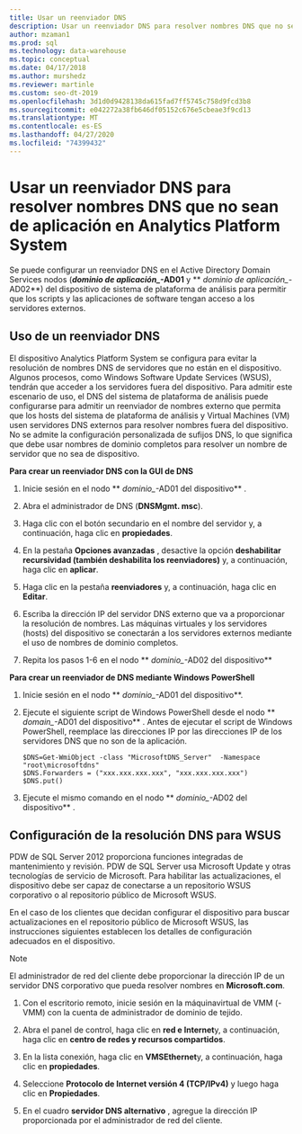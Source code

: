 ```yaml
---
title: Usar un reenviador DNS
description: Usar un reenviador DNS para resolver nombres DNS que no sean de aplicación en Analytics Platform System.
author: mzaman1
ms.prod: sql
ms.technology: data-warehouse
ms.topic: conceptual
ms.date: 04/17/2018
ms.author: murshedz
ms.reviewer: martinle
ms.custom: seo-dt-2019
ms.openlocfilehash: 3d1d0d9428138da615fad7ff5745c758d9fcd3b8
ms.sourcegitcommit: e042272a38fb646df05152c676e5cbeae3f9cd13
ms.translationtype: MT
ms.contentlocale: es-ES
ms.lasthandoff: 04/27/2020
ms.locfileid: "74399432"
---
```

# <a name="use-a-dns-forwarder-to-resolve-non-appliance-dns-names-in-analytics-platform-system"></a>Usar un reenviador DNS para resolver nombres DNS que no sean de aplicación en Analytics Platform System
Se puede configurar un reenviador DNS en el Active Directory Domain Services nodos (**_dominio de aplicación\__-AD01** y ** _dominio de aplicación\__-AD02**) del dispositivo de sistema de plataforma de análisis para permitir que los scripts y las aplicaciones de software tengan acceso a los servidores externos.  
  
## <a name="using-a-dns-forwarder"></a><a name="ResolveDNS"></a>Uso de un reenviador DNS  
El dispositivo Analytics Platform System se configura para evitar la resolución de nombres DNS de servidores que no están en el dispositivo. Algunos procesos, como Windows Software Update Services (WSUS), tendrán que acceder a los servidores fuera del dispositivo. Para admitir este escenario de uso, el DNS del sistema de plataforma de análisis puede configurarse para admitir un reenviador de nombres externo que permita que los hosts del sistema de plataforma de análisis y Virtual Machines (VM) usen servidores DNS externos para resolver nombres fuera del dispositivo. No se admite la configuración personalizada de sufijos DNS, lo que significa que debe usar nombres de dominio completos para resolver un nombre de servidor que no sea de dispositivo.  
  
**Para crear un reenviador DNS con la GUI de DNS**  
  
1.  Inicie sesión en el nodo ** _dominio\__-AD01 del dispositivo** .  
  
2.  Abra el administrador de DNS (**DNSMgmt. msc**).  
  
3.  Haga clic con el botón secundario en el nombre del servidor y, a continuación, haga clic en **propiedades**.  
  
4.  En la pestaña **Opciones avanzadas** , desactive la opción **deshabilitar recursividad (también deshabilita los reenviadores)** y, a continuación, haga clic en **aplicar**.  
  
5.  Haga clic en la pestaña **reenviadores** y, a continuación, haga clic en **Editar**.  
  
6.  Escriba la dirección IP del servidor DNS externo que va a proporcionar la resolución de nombres. Las máquinas virtuales y los servidores (hosts) del dispositivo se conectarán a los servidores externos mediante el uso de nombres de dominio completos.  
  
7.  Repita los pasos 1-6 en el nodo ** _dominio\__-AD02 del dispositivo**  
  
**Para crear un reenviador de DNS mediante Windows PowerShell**  
  
1.  Inicie sesión en el nodo ** _dominio\__-AD01 del dispositivo**.  
  
2.  Ejecute el siguiente script de Windows PowerShell desde el nodo ** _domain\__-AD01 del dispositivo** . Antes de ejecutar el script de Windows PowerShell, reemplace las direcciones IP por las direcciones IP de los servidores DNS que no son de la aplicación.  
  
    ```  
    $DNS=Get-WmiObject -class "MicrosoftDNS_Server"  -Namespace "root\microsoftdns"  
    $DNS.Forwarders = ("xxx.xxx.xxx.xxx", "xxx.xxx.xxx.xxx")  
    $DNS.put()  
    ```  
  
3.  Ejecute el mismo comando en el nodo ** _dominio\__-AD02 del dispositivo** .  
  
## <a name="configuring-dns-resolution-for-wsus"></a>Configuración de la resolución DNS para WSUS  
PDW de SQL Server 2012 proporciona funciones integradas de mantenimiento y revisión. PDW de SQL Server usa Microsoft Update y otras tecnologías de servicio de Microsoft. Para habilitar las actualizaciones, el dispositivo debe ser capaz de conectarse a un repositorio WSUS corporativo o al repositorio público de Microsoft WSUS.  
  
En el caso de los clientes que decidan configurar el dispositivo para buscar actualizaciones en el repositorio público de Microsoft WSUS, las instrucciones siguientes establecen los detalles de configuración adecuados en el dispositivo.  
  
> [!NOTE]  
> El administrador de red del cliente debe proporcionar la dirección IP de un servidor DNS corporativo que pueda resolver nombres en **Microsoft.com**.  
  
1.  Con el escritorio remoto, inicie sesión en la máquina<fabric domain>virtual de VMM (-VMM) con la cuenta de administrador de dominio de tejido.  
  
2.  Abra el panel de control, haga clic en **red e Internet**y, a continuación, haga clic en **centro de redes y recursos compartidos**.  
  
3.  En la lista conexión, haga clic en **VMSEthernet**y, a continuación, haga clic en **propiedades**.  
  
4.  Seleccione **Protocolo de Internet versión 4 (TCP/IPv4)** y luego haga clic en **Propiedades**.  
  
5.  En el cuadro **servidor DNS alternativo** , agregue la dirección IP proporcionada por el administrador de red del cliente.  
  
<!-- MISSING LINKS ## See Also  
[Common Metadata Query Examples &#40;SQL Server PDW&#41;](../sqlpdw/common-metadata-query-examples-sql-server-pdw.md)  -->  
  
